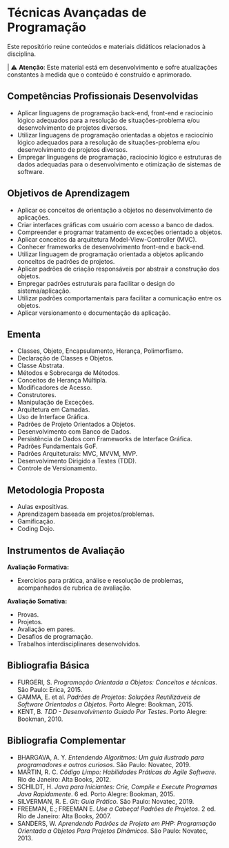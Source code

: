 # Técnicas Avançadas de Programação

Este repositório reúne conteúdos e materiais didáticos relacionados à disciplina.

| ⚠️ **Atenção**: Este material está em desenvolvimento e sofre atualizações constantes à medida que o conteúdo é construído e aprimorado.


## Competências Profissionais Desenvolvidas

- Aplicar linguagens de programação back-end, front-end e raciocínio lógico adequados para a resolução de situações-problema e/ou desenvolvimento de projetos diversos.
- Utilizar linguagens de programação orientadas a objetos e raciocínio lógico adequados para a resolução de situações-problema e/ou desenvolvimento de projetos diversos.
- Empregar linguagens de programação, raciocínio lógico e estruturas de dados adequadas para o desenvolvimento e otimização de sistemas de software.

## Objetivos de Aprendizagem

- Aplicar os conceitos de orientação a objetos no desenvolvimento de aplicações.
- Criar interfaces gráficas com usuário com acesso a banco de dados.
- Compreender e programar tratamento de exceções orientado a objetos.
- Aplicar conceitos da arquitetura Model-View-Controller (MVC).
- Conhecer frameworks de desenvolvimento front-end e back-end.
- Utilizar linguagem de programação orientada a objetos aplicando conceitos de padrões de projetos.
- Aplicar padrões de criação responsáveis por abstrair a construção dos objetos.
- Empregar padrões estruturais para facilitar o design do sistema/aplicação.
- Utilizar padrões comportamentais para facilitar a comunicação entre os objetos.
- Aplicar versionamento e documentação da aplicação.

## Ementa

- Classes, Objeto, Encapsulamento, Herança, Polimorfismo.
- Declaração de Classes e Objetos.
- Classe Abstrata.
- Métodos e Sobrecarga de Métodos.
- Conceitos de Herança Múltipla.
- Modificadores de Acesso.
- Construtores.
- Manipulação de Exceções.
- Arquitetura em Camadas.
- Uso de Interface Gráfica.
- Padrões de Projeto Orientados a Objetos.
- Desenvolvimento com Banco de Dados.
- Persistência de Dados com Frameworks de Interface Gráfica.
- Padrões Fundamentais GoF.
- Padrões Arquiteturais: MVC, MVVM, MVP.
- Desenvolvimento Dirigido a Testes (TDD).
- Controle de Versionamento.

## Metodologia Proposta

- Aulas expositivas.
- Aprendizagem baseada em projetos/problemas.
- Gamificação.
- Coding Dojo.

## Instrumentos de Avaliação

**Avaliação Formativa:**
- Exercícios para prática, análise e resolução de problemas, acompanhados de rubrica de avaliação.

**Avaliação Somativa:**
- Provas.
- Projetos.
- Avaliação em pares.
- Desafios de programação.
- Trabalhos interdisciplinares desenvolvidos.

## Bibliografia Básica

- FURGERI, S. *Programação Orientada a Objetos: Conceitos e técnicas*. São Paulo: Erica, 2015.
- GAMMA, E. et al. *Padrões de Projetos: Soluções Reutilizáveis de Software Orientados a Objetos*. Porto Alegre: Bookman, 2015.
- KENT, B. *TDD - Desenvolvimento Guiado Por Testes*. Porto Alegre: Bookman, 2010.

## Bibliografia Complementar

- BHARGAVA, A. Y. *Entendendo Algoritmos: Um guia ilustrado para programadores e outros curiosos*. São Paulo: Novatec, 2019.
- MARTIN, R. C. *Código Limpo: Habilidades Práticas do Agile Software*. Rio de Janeiro: Alta Books, 2012.
- SCHILDT, H. *Java para Iniciantes: Crie, Compile e Execute Programas Java Rapidamente*. 6 ed. Porto Alegre: Bookman, 2015.
- SILVERMAN, R. E. *Git: Guia Prático*. São Paulo: Novatec, 2019.
- FREEMAN, E.; FREEMAN E. *Use a Cabeça! Padrões de Projetos*. 2 ed. Rio de Janeiro: Alta Books, 2007.
- SANDERS, W. *Aprendendo Padrões de Projeto em PHP: Programação Orientada a Objetos Para Projetos Dinâmicos*. São Paulo: Novatec, 2013.
